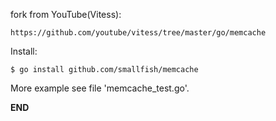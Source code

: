 fork from YouTube(Vitess):

    https://github.com/youtube/vitess/tree/master/go/memcache

Install:

    $ go install github.com/smallfish/memcache

More example see file 'memcache_test.go'.

__END__
